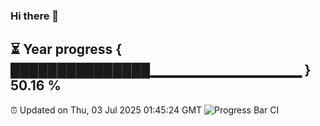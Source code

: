 ### Hi there 👋
⏳ Year progress { ███████████████▁▁▁▁▁▁▁▁▁▁▁▁▁▁▁ } 50.16 %
---
⏰ Updated on Thu, 03 Jul 2025 01:45:24 GMT
![Progress Bar CI](https://github.com/liununu/liununu/workflows/Progress%20Bar%20CI/badge.svg)
